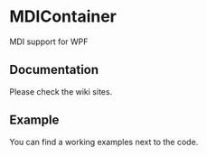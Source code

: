 # MDIContainer
MDI support for WPF

## Documentation
Please check the wiki sites.

## Example
You can find a working examples next to the code.
